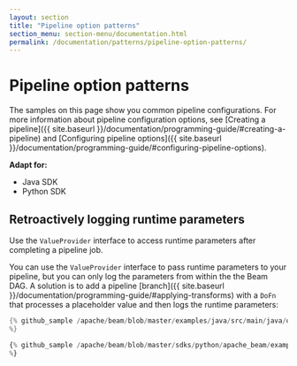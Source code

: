 ```yaml
---
layout: section
title: "Pipeline option patterns"
section_menu: section-menu/documentation.html
permalink: /documentation/patterns/pipeline-option-patterns/
---
```

<!--
Licensed under the Apache License, Version 2.0 (the "License");
you may not use this file except in compliance with the License.
You may obtain a copy of the License at

http://www.apache.org/licenses/LICENSE-2.0

Unless required by applicable law or agreed to in writing, software
distributed under the License is distributed on an "AS IS" BASIS,
WITHOUT WARRANTIES OR CONDITIONS OF ANY KIND, either express or implied.
See the License for the specific language governing permissions and
limitations under the License.
-->

# Pipeline option patterns

The samples on this page show you common pipeline configurations. For more information about pipeline configuration options, see [Creating a pipeline]({{ site.baseurl }}/documentation/programming-guide/#creating-a-pipeline) and [Configuring pipeline options]({{ site.baseurl }}/documentation/programming-guide/#configuring-pipeline-options).

<nav class="language-switcher">
  <strong>Adapt for:</strong>
  <ul>
    <li data-type="language-java" class="active">Java SDK</li>
    <li data-type="language-py">Python SDK</li>
  </ul>
</nav>

## Retroactively logging runtime parameters

Use the `ValueProvider` interface to access runtime parameters after completing a pipeline job.

You can use the `ValueProvider` interface to pass runtime parameters to your pipeline, but you can only log the parameters from within the the Beam DAG. A solution is to add a pipeline [branch]({{ site.baseurl }}/documentation/programming-guide/#applying-transforms) with a `DoFn` that processes a placeholder value and then logs the runtime parameters:

```java
{% github_sample /apache/beam/blob/master/examples/java/src/main/java/org/apache/beam/examples/snippets/Snippets.java tag:AccessingValueProviderInfoAfterRunSnip1
%}
```

```python
{% github_sample /apache/beam/blob/master/sdks/python/apache_beam/examples/snippets/snippets.py tag:AccessingValueProviderInfoAfterRunSnip1
%}
```